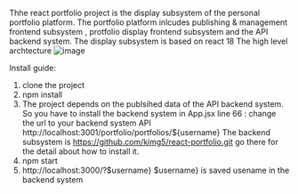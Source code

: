 Thhe react portfolio project is the display subsystem of the personal portfolio platform. The portfolio platform inlcudes publishing & management frontend subsystem , protfolio display frontend subsystem and the API backend system.
The display subsystem is based on react 18
The high level archtecture ![image](https://user-images.githubusercontent.com/104445295/209368197-f19def54-e043-4ad8-ae61-eb989fe4af42.png)

Install guide:
1. clone the project
2. npm install
3. The project depends on the publsihed data of the API backend system. So you have to install the backend system
   in App.jsx line 66 : change the url to your backend system API http://localhost:3001/portfolio/portfolios/${username}
   The backend subsystem is https://github.com/kimg5/react-portfolio.git go there for the detail about how to install it.
4. npm start
5. http://localhost:3000/?$username}
   $username} is saved usename in the backend system
 
